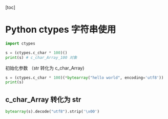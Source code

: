 [toc]

# Python ctypes 字符串使用

```python
import ctypes

s = (ctypes.c_char * 100)()
print(s) # c_char_Array_100 对象
```

初始化参数 （str 转化为 c_char_Array)

```python
s = (ctypes.c_char * 100)(*bytearray("hello world", encoding='utf8'))
print(s)
```

## c_char_Array 转化为 str

```python
bytearray(s).decode("utf8").strip('\x00')
```
